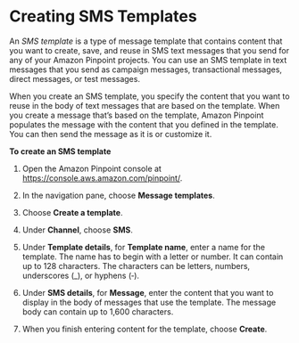 # Creating SMS Templates<a name="message-templates-creating-sms"></a>

An *SMS template* is a type of message template that contains content that you want to create, save, and reuse in SMS text messages that you send for any of your Amazon Pinpoint projects\. You can use an SMS template in text messages that you send as campaign messages, transactional messages, direct messages, or test messages\.

When you create an SMS template, you specify the content that you want to reuse in the body of text messages that are based on the template\. When you create a message that’s based on the template, Amazon Pinpoint populates the message with the content that you defined in the template\. You can then send the message as it is or customize it\.

**To create an SMS template**

1. Open the Amazon Pinpoint console at [https://console\.aws\.amazon\.com/pinpoint/](https://console.aws.amazon.com/pinpoint/)\.

1. In the navigation pane, choose **Message templates**\.

1. Choose **Create a template**\.

1. Under **Channel**, choose **SMS**\.

1. Under **Template details**, for **Template name**, enter a name for the template\. The name has to begin with a letter or number\. It can contain up to 128 characters\. The characters can be letters, numbers, underscores \(\_\), or hyphens \(‐\)\.

1. Under **SMS details**, for **Message**, enter the content that you want to display in the body of messages that use the template\. The message body can contain up to 1,600 characters\.

1. When you finish entering content for the template, choose **Create**\.